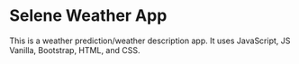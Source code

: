 # Selene Weather App
 This is a weather prediction/weather description app. It uses JavaScript, JS Vanilla, Bootstrap, HTML, and CSS. 
